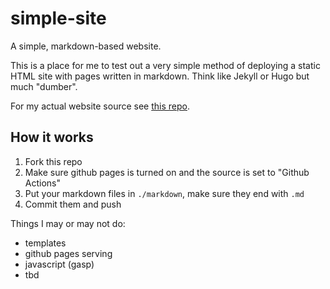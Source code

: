 # simple-site
A simple, markdown-based website.

This is a place for me to test out a very simple method of deploying a static HTML site with pages written in markdown. Think like Jekyll or Hugo but much "dumber".

For my actual website source see [this repo][1].

## How it works

1. Fork this repo
2. Make sure github pages is turned on and the source is set to "Github Actions"
3. Put your markdown files in `./markdown`, make sure they end with `.md`
4. Commit them and push

Things I may or may not do:
  * templates
  * github pages serving
  * javascript (gasp)
  * tbd

   [1]: https://github.com/Perfect5th/perfect5th.github.io "Perfect5th's Personal Site Repo"
